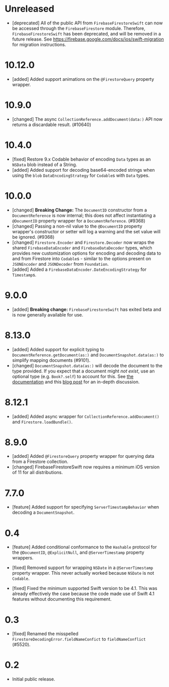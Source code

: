 # Unreleased
- [deprecated] All of the public API from `FirebaseFirestoreSwift` can now
  be accessed through the `FirebaseFirestore` module. Therefore,
  `FirebaseFirestoreSwift` has been deprecated, and will be removed in a
  future release. See https://firebase.google.com/docs/ios/swift-migration for
  migration instructions.

# 10.12.0
- [added] Added support animations on the `@FirestoreQuery` property wrapper.

# 10.9.0
- [changed] The async `CollectionReference.addDocument(data:)` API now returns
  a discardable result. (#10640)

# 10.4.0
- [fixed] Restore 9.x Codable behavior of encoding `Data` types as an `NSData`
  blob instead of a String.
- [added] Added support for decoding base64-encoded strings when using the
  `blob` `DataEncodingStrategy` for `Codable`s with `Data` types.

# 10.0.0
- [changed] **Breaking Change:** The `DocumentID` constructor from a
  `DocumentReference` is now internal; this does not affect instantiating a
  `@DocumentID` property wrapper for a `DocumentReference`. (#9368)
- [changed] Passing a non-nil value to the `@DocumentID` property wrapper's
  constructor or setter will log a warning and the set value will be ignored.
  (#9368)
- [changed] `Firestore.Encoder` and `Firestore.Decoder` now wraps the shared
  `FirebaseDataEncoder` and `FirebaseDataDecoder` types, which provides new
  customization options for encoding and decoding data to and from Firestore
  into `Codable`s - similar to the options present on `JSONEncoder` and
  `JSONDecoder` from `Foundation`.
- [added] Added a `FirebaseDataEncoder.DateEncodingStrategy` for `Timestamp`s.

# 9.0.0
- [added] **Breaking change:** `FirebaseFirestoreSwift` has exited beta and is
  now generally available for use.

# 8.13.0
- [added] Added support for explicit typing to `DocumentReference.getDocument(as:)`
  and `DocumentSnapshot.data(as:)` to simplify mapping documents (#9101).
- [changed] `DocumentSnapshot.data(as:)` will decode the document to the type
  provided. If you expect that a document might *not exist*, use an optional
  type (e.g. `Book?.self`) to account for this. See
  [the documentation](https://firebase.google.com/docs/firestore/query-data/get-data#custom_objects)
  and this [blog post](https://peterfriese.dev/posts/firestore-codable-the-comprehensive-guide/#mapping-simple-types-using-codable)
  for an in-depth discussion.

# 8.12.1
- [added] Added async wrapper for `CollectionReference.addDocument()` and
  `Firestore.loadBundle()`.

# 8.9.0
- [added] Added `@FirestoreQuery` property wrapper for querying data from a
  Firestore collection.
- [changed] FirebaseFirestoreSwift now requires a minimum iOS version of 11 for
  all distributions.

# 7.7.0
- [feature] Added support for specifying `ServerTimestampBehavior` when
  decoding a `DocumentSnapshot`.

# 0.4
- [feature] Added conditional conformance to the `Hashable` protocol for the
  `@DocumentID`, `@ExplicitNull`, and `@ServerTimestamp` property wrappers.

- [fixed] Removed support for wrapping `NSDate` in a `@ServerTimestamp`
  property wrapper. This never actually worked because `NSDate` is not
  `Codable`.
- [fixed] Fixed the minimum supported Swift version to be 4.1. This was already
  effectively the case because the code made use of Swift 4.1 features without
  documenting this requirement.

# 0.3
- [fixed] Renamed the misspelled `FirestoreDecodingError.fieldNameConfict` to
  `fieldNameConflict` (#5520).

# 0.2
- Initial public release.
